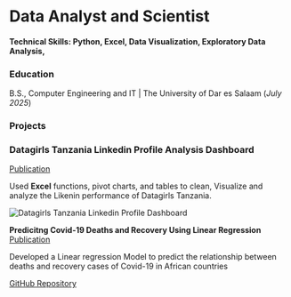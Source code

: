 # Data Analyst and Scientist

#### Technical Skills: Python, Excel, Data Visualization, Exploratory Data Analysis, 

### Education
B.S., Computer Engineering and IT | The University of Dar es Salaam (_July 2025_)

### Projects
### Datagirls Tanzania Linkedin Profile Analysis Dashboard
[Publication](https://medium.com/@irenedeodatus21/driving-linkedin-success-a-data-driven-analysis-for-datagirls-tanzania-3cbd2bed4f25)

Used **Excel** functions, pivot charts, and tables to clean, Visualize and analyze the Likenin performance of Datagirls Tanzania.

![Datagirls Tanzania Linkedin Profile Dashboard](https://miro.medium.com/v2/resize:fit:1100/format:webp/1*jg9snpTzLpAUjfiXr0c_Xw.png)


**Predicitng Covid-19 Deaths and Recovery Using Linear Regression**
[Publication](https://medium.com/@irenedeodatus21/predicting-covid-19-deaths-and-recoveries-in-africa-using-linear-regression-45a81273b991)

Developed a Linear regression Model to predict the relationship between deaths and recovery cases of Covid-19 in African countries

[GitHub Repository](https://github.com/idmirene/COVID-19-Deaths-and-recoveries-Using-Linear-Regression)



